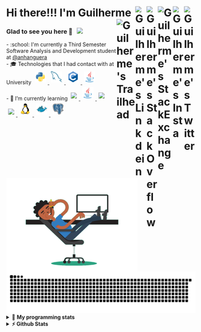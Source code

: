 <div align='left'><h1> Hi there!!! I'm Guilherme
<a href="https://twitter.com/iamgrodrigues" target="_blank" rel="nofollow">
    <img align="right" alt="Guilherme's Twitter" width="30px" src="https://www.vectorlogo.zone/logos/twitter/twitter-icon.svg" />
</a>
<a href="https://www.instagram.com/iamgrodrigues" target="_blank" rel="nofollow">
    <img align="right" alt="Guilherme's Insta" width="30px" src="https://www.vectorlogo.zone/logos/instagram/instagram-icon.svg" />
</a>
<a href="https://salesforce.stackexchange.com/users/93793/iamgrodrigues" target="_blank" rel="nofollow">
    <img align="right" alt="Guilherme's StackExchange" width="40px" src="https://cdn.sstatic.net/Sites/salesforce/Img/apple-touch-icon@2.png?v=2b5099539758" />
</a>
<a href="https://stackoverflow.com/users/14347023/iamgrodrigues" target="_blank" rel="nofollow">
    <img align="right" alt="Guilherme's StackOverflow" width="30px" src="https://www.vectorlogo.zone/logos/stackoverflow/stackoverflow-icon.svg" />
</a>
<a href="https://www.linkedin.com/in/iamgrodrigues" target="_blank" rel="nofollow">
    <img align="right" alt="Guilherme's Linkdein" width="30px" src="https://www.vectorlogo.zone/logos/linkedin/linkedin-icon.svg" />
</a>
<a href="https://trailblazer.me/id/iamgrodrigues" target="_blank" rel="nofollow">
    <img align="right" alt="Guilherme's Trailhead" width="50px" src="https://trailhead.salesforce.com/assets/trailhead-logo-5d3354441b4d8b97f21075b65e2aea266780d45943bbb36796ac25dc7cf4adc9.svg" />
</a>
</h1>
</div>

<div>
    <img src='https://github.com/iamgrodrigues/iamgrodrigues/blob/master/Assets/dev.gif' width="350" height="250" align='left'>
</div>

### Glad to see you here 👋 &nbsp; ![](https://visitor-badge.glitch.me/badge?page_id=iamgrodrigues.iamgrodrigues&style=flat-square&color=0088cc)
<div>
   - :school: I'm currently a Third Semester Software Analysis and Development student at
    <a href="https://www.anhanguera.com/">@anhanguera </a>
</div>
<div>
        - 🎓 Technologies that I had contact with at University
    <a href="https://www.python.org/" target="_blank" rel="nofollow">
       <img width="30px" style="padding:5px" src="https://raw.githubusercontent.com/devicons/devicon/master/icons/python/python-original.svg"/>
    </a>
    <a href="https://www.mysql.com/" target="_blank" rel="nofollow">
       <img width="30px" style="padding:5px" src="https://raw.githubusercontent.com/devicons/devicon/master/icons/mysql/mysql-original.svg"/>
    </a>
    <a href="https://en.wikipedia.org/wiki/C_(programming_language)#:~:text=C%20(%2Fsi%CB%90%2F%2C,efficiently%20to%20typical%20machine%20instructions." target="_blank" rel="nofollow">
       <img width="30px" style="padding:5px" src="https://raw.githubusercontent.com/devicons/devicon/master/icons/c/c-original.svg"/>
    </a>
    <a href="https://www.java.com/" target="_blank" rel="nofollow">
       <img width="30px" style="padding:5px" src="https://raw.githubusercontent.com/devicons/devicon/master/icons/java/java-original.svg"/>
    </a>
</div>
<div>
    - 🌱 I’m currently learning 
    <a href="https://www.salesforce.com/company/about-us/" target="_blank" rel="nofollow">
       <img width="30px" style="padding:5px" src="https://www.salesforce.com/content/dam/sfdc-docs/www/logos/logo-salesforce.svg"/>
    </a>
    <a href="https://www.java.com/" target="_blank" rel="nofollow">
       <img width="30px" style="padding:5px" src="https://raw.githubusercontent.com/devicons/devicon/master/icons/java/java-original.svg"/>
    </a>
    <a href="https://spring.io/" target="_blank" rel="nofollow">
       <img width="30px" style="padding:5px" src="https://www.vectorlogo.zone/logos/springio/springio-icon.svg"/>
    </a>
    <a href="https://angularjs.org/" target="_blank" rel="nofollow">
       <img width="30px" style="padding:5px" src="https://www.vectorlogo.zone/logos/angular/angular-icon.svg"/>
    </a>
    <a href="https://en.wikipedia.org/wiki/Linux" target="_blank" rel="nofollow">
       <img width="30px" style="padding:5px" src="https://raw.githubusercontent.com/devicons/devicon/master/icons/linux/linux-original.svg"/>
    </a>
    <a href="https://www.docker.com/" target="_blank" rel="nofollow">
       <img width="30px" style="padding:5px" src="https://raw.githubusercontent.com/devicons/devicon/master/icons/docker/docker-original.svg"/>
    </a>
    <a href="https://www.postgresql.org/" target="_blank" rel="nofollow">
        <img width="30px" style="padding:5px" src="https://raw.githubusercontent.com/devicons/devicon/master/icons/postgresql/postgresql-original.svg"/>
    </a>
</div>

<picture>
  <source media="(prefers-color-scheme: dark)" srcset="https://raw.githubusercontent.com/iamgrodrigues/iamgrodrigues/output/github-contribution-grid-snake-dark.svg">
  <source media="(prefers-color-scheme: light)" srcset="https://raw.githubusercontent.com/iamgrodrigues/iamgrodrigues/output/github-contribution-grid-snake.svg">
  <img alt="github contribution grid snake animation" src="https://raw.githubusercontent.com/iamgrodrigues/iamgrodrigues/output/github-contribution-grid-snake.svg">
</picture>

<details> 
 <summary>🤖 <b>My programming stats</b></summary>
<br>
  
<!--START_SECTION:waka-->
![Code Time](http://img.shields.io/badge/Code%20Time-2%2C889%20hrs%2059%20mins-blue)

![Lines of code](https://img.shields.io/badge/From%20Hello%20World%20I%27ve%20Written-263.9%20thousand%20lines%20of%20code-blue)

**🐱 My GitHub Data** 

> 📦 30.1 kB Used in GitHub's Storage 
 > 
> 🏆 229 Contributions in the Year 2023
 > 
> 💼 Opted to Hire
 > 
> 📜 19 Public Repositories 
 > 
> 🔑 1 Private Repositories 
 > 
**I'm an Early 🐤** 

```text
🌞 Morning                235 commits         █████████░░░░░░░░░░░░░░░░   35.13 % 
🌆 Daytime                210 commits         ████████░░░░░░░░░░░░░░░░░   31.39 % 
🌃 Evening                147 commits         █████░░░░░░░░░░░░░░░░░░░░   21.97 % 
🌙 Night                  77 commits          ███░░░░░░░░░░░░░░░░░░░░░░   11.51 % 
```
📅 **I'm Most Productive on Thursday** 

```text
Monday                   78 commits          ███░░░░░░░░░░░░░░░░░░░░░░   11.66 % 
Tuesday                  55 commits          ██░░░░░░░░░░░░░░░░░░░░░░░   08.22 % 
Wednesday                111 commits         ████░░░░░░░░░░░░░░░░░░░░░   16.59 % 
Thursday                 165 commits         ██████░░░░░░░░░░░░░░░░░░░   24.66 % 
Friday                   126 commits         █████░░░░░░░░░░░░░░░░░░░░   18.83 % 
Saturday                 28 commits          █░░░░░░░░░░░░░░░░░░░░░░░░   04.19 % 
Sunday                   106 commits         ████░░░░░░░░░░░░░░░░░░░░░   15.84 % 
```


📊 **This Week I Spent My Time On** 

```text
🕑︎ Time Zone: America/Sao_Paulo

💬 Programming Languages: 
Apex                     2 hrs 2 mins        ██████████░░░░░░░░░░░░░░░   41.98 % 
XML                      1 hr 41 mins        █████████░░░░░░░░░░░░░░░░   34.87 % 
JavaScript               41 mins             ████░░░░░░░░░░░░░░░░░░░░░   14.17 % 
sh                       14 mins             █░░░░░░░░░░░░░░░░░░░░░░░░   04.81 % 
HTML                     6 mins              █░░░░░░░░░░░░░░░░░░░░░░░░   02.23 % 

🔥 Editors: 
VS Code                  4 hrs 33 mins       ███████████████████████░░   93.65 % 
Zsh                      18 mins             ██░░░░░░░░░░░░░░░░░░░░░░░   06.35 % 

🐱‍💻 Projects: 
to-sf-sfdcmaster         4 hrs 51 mins       █████████████████████████   99.90 % 
Terminal                 0 secs              ░░░░░░░░░░░░░░░░░░░░░░░░░   00.10 % 

💻 Operating System: 
WSL                      4 hrs 52 mins       █████████████████████████   100.00 % 
```

**I Mostly Code in Java** 

```text
Java                     8 repos             ███████████░░░░░░░░░░░░░░   44.44 % 
JavaScript               5 repos             ███████░░░░░░░░░░░░░░░░░░   27.78 % 
TypeScript               2 repos             ███░░░░░░░░░░░░░░░░░░░░░░   11.11 % 
C#                       1 repo              █░░░░░░░░░░░░░░░░░░░░░░░░   05.56 % 
Python                   1 repo              █░░░░░░░░░░░░░░░░░░░░░░░░   05.56 % 
```




 Last Updated on 23/12/2023 00:45:30 UTC
<!--END_SECTION:waka-->

</details>
<details>	
   <summary><b>⚡ Github Stats</b></summary>
<div>
   <img height="180em" src="https://github-readme-stats.vercel.app/api?username=iamgrodrigues&show_icons=true&hide_border=true&theme=gotham" />
   <img height="180em" src="https://github-readme-stats.vercel.app/api/top-langs/?username=iamgrodrigues&&show_icons=true&hide_border=true&layout=compact&langs_count=8&theme=gotham"/>
</div>
</details>
